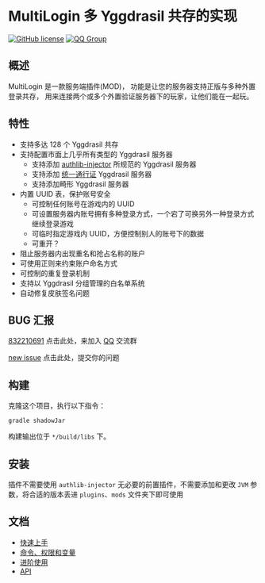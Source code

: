 # MultiLogin 多 Yggdrasil 共存的实现

[![GitHub license](https://img.shields.io/github/license/CaaMoe/MultiLogin?style=flat-square)](https://github.com/CaaMoe/MultiLogin/blob/master/LICENSE)
[![QQ Group](https://img.shields.io/badge/QQ%20group-832210691-yellow?style=flat-square)](https://jq.qq.com/?_wv=1027&k=WrOTGIC7)

## 概述

MultiLogin 是一款服务端插件(MOD)， 功能是让您的服务器支持正版与多种外置登录共存， 用来连接两个或多个外置验证服务器下的玩家，让他们能在一起玩。

## 特性

* 支持多达 128 个 Yggdrasil 共存
* 支持配置市面上几乎所有类型的 Yggdrasil 服务器
  * 支持添加 [authlib-injector](https://github.com/to2mbn/authlib-injector) 所规范的 Yggdrasil 服务器
  * 支持添加 [统一通行证](https://login.mc-user.com:233/) Yggdrasil 服务器
  * 支持添加畸形 Yggdrasil 服务器
* 内置 UUID 表，保护账号安全
  * 可控制任何账号在游戏内的 UUID
  * 可设置服务器内账号拥有多种登录方式，一个宕了可换另外一种登录方式继续登录游戏
  * 可临时指定游戏内 UUID，方便控制别人的账号下的数据
  * 可重开？
* 阻止服务器内出现重名和抢占名称的账户
* 可使用正则来约束账户命名方式
* 可控制的重复登录机制
* 支持以 Yggdrasil 分组管理的白名单系统
* 自动修复皮肤签名问题

## BUG 汇报

[832210691](https://jq.qq.com/?_wv=1027&k=WrOTGIC7) 点击此处，来加入 [QQ](https://im.qq.com/) 交流群

[new issue](https://github.com/CaaMoe/MultiLogin/issues/new) 点击此处，提交你的问题

## 构建

克隆这个项目，执行以下指令：

    gradle shadowJar

构建输出位于 `*/build/libs` 下。

## 安装

插件不需要使用 `authlib-injector` 无必要的前置插件，不需要添加和更改 `JVM` 参数，将合适的版本丢进 `plugins`、`mods` 文件夹下即可使用

## 文档

* [快速上手](https://github.com/CaaMoe/MultiLogin/wiki#%E5%BF%AB%E9%80%9F%E4%B8%8A%E6%89%8B)
* [命令、权限和变量](https://github.com/CaaMoe/MultiLogin/wiki#%E5%91%BD%E4%BB%A4%E6%9D%83%E9%99%90%E5%92%8C%E5%8F%98%E9%87%8F)
* [进阶使用](https://github.com/CaaMoe/MultiLogin/wiki#%E8%BF%9B%E9%98%B6%E4%BD%BF%E7%94%A8)
* [API](https://github.com/CaaMoe/MultiLogin/wiki#api)